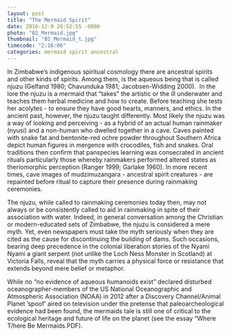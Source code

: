 ```yaml
---
layout: post
title: "The Mermaid Spirit"
date: 2016-12-9 20:52:55 -0800
photo: "02_Mermaid.jpg"
thumbnail: "02_Mermaid_t.jpg"
timecode: "2:16:06"
categories: mermaid spirit ancestral
---
```

In Zimbabwe’s indigenous spiritual cosmology there are ancestral spirits and other kinds of spirits. Among them, is the aqueous being that is called njuzu (Gelfand 1980; Chavunduka 1981; Jacobsen-Widding 2000).  In the lore the njuzu is a mermaid that “takes” the artistic or the ill underwater and teaches them herbal medicine and how to create. Before teaching she tests her acolytes - to ensure they have good hearts, manners, and ethics. In the ancient past, however, the njuzu taught differently. Most likely the njuzu was a way of looking and perceiving - as a hybrid of an actual human rainmaker (nyusi) and a non-human who dwelled together in a cave. Caves painted with snake fat and bentonite-red ochre powder throughout Southern Africa depict human figures in mergence with crocodiles, fish and snakes. Oral traditions then confirm that panspecies learning was consecrated in ancient rituals particularly those whereby rainmakers performed altered states as theriomorphic perception (Ranger 1999; Garlake 1960). In more recent times, cave images of mudzimuzangara - ancestral spirit creatures - are repainted before ritual to capture their presence during rainmaking ceremonies.

The njuzu, while called to rainmaking ceremonies today then, may not always or be consistently called to aid in rainmaking in spite of their association with water. Indeed, in general conversation among the Christian or modern-educated sets of Zimbabwe, the njuzu is considered a mere myth. Yet, even newspapers must take the myth seriously when they are cited as the cause for discontinuing the building of dams. Such occasions, bearing deep precedence in the colonial liberation stories of the Nyami Nyami a giant serpent (not unlike the Loch Ness Monster in Scotland) at Victoria Falls, reveal that the myth carries a physical force or resistance that extends beyond mere belief or metaphor.

While no “no evidence of aqueous humanoids exist” declared disturbed oceanographer-members of the US National Oceanographic and Atmospheric Association (NOAA) in 2012 after a Discovery Channel/Animal Planet ’spoof’ aired on television under the pretense that paleoarcheological evidence had been found, the mermaids tale is still one of critical to the ecological heritage and future of life on the planet (see the essay “Where T/here Be Mermaids.PDF).
